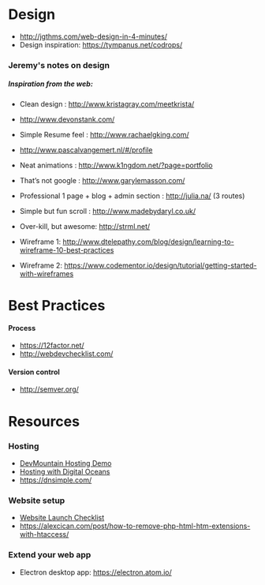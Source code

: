# Design
- http://jgthms.com/web-design-in-4-minutes/
- Design inspiration: https://tympanus.net/codrops/

### Jeremy's notes on design

##### Inspiration from the web:
- Clean design : http://www.kristagray.com/meetkrista/
- http://www.devonstank.com/
- Simple Resume feel : http://www.rachaelgking.com/
- http://www.pascalvangemert.nl/#/profile
- Neat animations : http://www.k1ngdom.net/?page=portfolio
- That’s not google : http://www.garylemasson.com/
- Professional 1 page + blog + admin section : http://julia.na/ (3 routes)
- Simple but fun scroll : http://www.madebydaryl.co.uk/
- Over-kill, but awesome: http://strml.net/

- Wireframe 1: http://www.dtelepathy.com/blog/design/learning-to-wireframe-10-best-practices
- Wireframe 2: https://www.codementor.io/design/tutorial/getting-started-with-wireframes


# Best Practices

#### Process
- https://12factor.net/
- http://webdevchecklist.com/

#### Version control
- http://semver.org/


# Resources
### Hosting
- [DevMountain Hosting Demo](https://github.com/DevMountain/Hosting-demo-postgres)
- [Hosting with Digital Oceans](https://github.com/zacanger/doc/blob/master/digital-ocean.md)
- https://dnsimple.com/

### Website setup
- [Website Launch Checklist](https://github.com/zacanger/doc/blob/master/website_launch_checklist.md)
- https://alexcican.com/post/how-to-remove-php-html-htm-extensions-with-htaccess/

### Extend your web app
- Electron desktop app: https://electron.atom.io/
